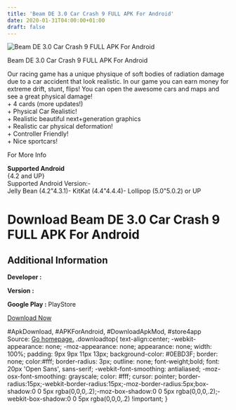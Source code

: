 ```yaml
---
title: 'Beam DE 3.0 Car Crash 9 FULL APK For Android'
date: 2020-01-31T04:00:00+01:00
draft: false
---
```


![Beam DE 3.0 Car Crash 9 FULL APK For Android](https://i0.wp.com/apkhome.net/wp-content/uploads/2017/05/Beam-DE-3.0-Car-Crash-9.png "Beam DE 3.0 Car Crash 9 FULL APK For Android")

  

Beam DE 3.0 Car Crash 9 FULL APK For Android

Our racing game has a unique physique of soft bodies of radiation damage due to a car accident that look realistic. In our game you can earn money for extreme drift, stunt, flips! You can open the awesome cars and maps and see a great physical damage!  
\+ 4 cards (more updates!)  
\+ Physical Car Realistic!  
\+ Realistic beautiful next+generation graphics  
\+ Realistic car physical deformation!  
\+ Controller Friendly!  
\+ Nice sportcars!

For More Info

**Supported Android**  
{4.2 and UP}  
Supported Android Version:-  
Jelly Bean (4.2"4.3.1)- KitKat (4.4"4.4.4)- Lollipop (5.0"5.0.2) or UP

Download Beam DE 3.0 Car Crash 9 FULL APK For Android
=====================================================

Additional Information
----------------------

**Developer :**

**Version :**

**Google Play :** PlayStore

  

[Download Now](https://store4app.co/post/beam-de-3-0-car-crash-9-full-apk-for-android_1573671003)

  
#ApkDownload, #APKForAndroid, #DownloadApkMod, #store4app  
Source: [Go homepage.](https://store4app.co/post/beam-de-3-0-car-crash-9-full-apk-for-android_1573671003) .downloadtop{ text-align:center; -webkit-appearance: none; -moz-appearance: none; appearance: none; width: 100%; padding: 9px 9px 11px 13px; background-color: #0EBD3F; border: none; color:#fff; border-radius: 3px; outline: none; font-weight;bold; font: 20px 'Open Sans', sans-serif; -webkit-font-smoothing: antialiased; -moz-osx-font-smoothing: grayscale; color: #fff; cursor: pointer; border-radius:15px;-webkit-border-radius:15px;-moz-border-radius:5px;box-shadow:0 0 5px rgba(0,0,0,.2);-moz-box-shadow:0 0 5px rgba(0,0,0,.2);-webkit-box-shadow:0 0 5px rgba(0,0,0,.2) !important; }